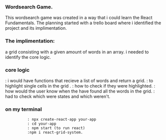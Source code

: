 ### Wordsearch Game.

This wordsearch game was created in a way that i could learn the React Fundamentals.
The planning started with a trello board where i identified the project and its implimentation.
### The implimentation:
  a grid consisting with a given amount of words in an array.
  i needed to identify the core logic.
### core logic  
   : i would have functions that recieve a list of words and return a grid.
   : to highlight single cells in the grid .
   : how to check if they were highlighted.
   : how would the user know when the have found all the words in the grid. 
   : had to check which were states and which weren't.
            

### on my terminal
              : npx create-react-app your-app
              : cd your-app
              : npm start (to run react)
              :npm i react-grid-system.              
